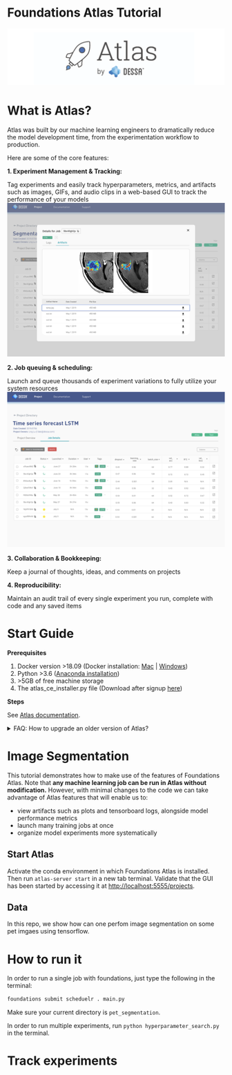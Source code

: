#  Foundations Atlas Tutorial
<img src='images/atlas_logo.png'>

# What is Atlas?

Atlas was built by our machine learning engineers to dramatically reduce the model development time, from the experimentation workflow to production.

Here are some of the core features:

**1. Experiment Management & Tracking:**

Tag experiments and easily track hyperparameters, metrics, and artifacts such as images, GIFs, and audio clips in a web-based GUI to track the performance of your models
<img src='images/management_tracking.png'>

**2. Job queuing & scheduling:**

Launch and queue thousands of experiment variations to fully utilize your system resources
<img src='images/job_queue.png'>

**3. Collaboration & Bookkeeping:**

Keep a journal of thoughts, ideas, and comments on projects

**4. Reproducibility:**

Maintain an audit trail of every single experiment you run, complete with code and any saved items


# Start Guide

**Prerequisites**

1. Docker version >18.09 (Docker installation: [Mac](https://docs.docker.com/docker-for-mac/install/) | [Windows](https://docs.docker.com/docker-for-windows/install/))
2. Python >3.6 ([Anaconda installation](https://www.anaconda.com/distribution/))
3. \>5GB of free machine storage
4. The atlas_ce_installer.py file (Download after signup [here](https://www.atlas.dessa.com/))


**Steps**

See [Atlas documentation](https://dessa-atlas-community-docs.readthedocs-hosted.com/en/latest/ce-quickstart-guide/). 

<details>
  <summary>FAQ: How to upgrade an older version of Atlas?</summary>
<br>

1. Stop atlas server using `atlas-server stop`
2. Remove docker images related to Atlas in your terminal

`docker images | grep atlas-ce | awk '{print $3}' | xargs docker rmi -f`

-------------------------------------------------------------------------------------------------------------------------
</details>

# Image Segmentation

This tutorial demonstrates how to make use of the features of Foundations Atlas. Note that **any machine learning job can be run in Atlas without modification.** However, with minimal changes to the code we can take advantage of Atlas features that will enable us to:

* view artifacts such as plots and tensorboard logs, alongside model performance metrics
* launch many training jobs at once
* organize model experiments more systematically


## Start Atlas

Activate the conda environment in which Foundations Atlas is installed. Then run `atlas-server start` in a new tab terminal. Validate that the GUI has been started by accessing it at [http://localhost:5555/projects]().



## Data



In this repo, we show how can one perfom image segmentation on some pet imgaes using tensorflow.


# How to run it
In order to run a single job with foundations, just type the following in the terminal:
```python
foundations submit scheduelr . main.py
```
Make sure your current directory is `pet_segmentation`.

In order to run multiple experiments, run `python hyperparameter_search.py` in the terminal.

# Track experiments
